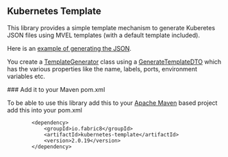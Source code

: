 ## Kubernetes Template

This library provides a simple template mechanism to generate Kuberetes JSON files using MVEL templates (with a default template included).

Here is an [example of generating the JSON](https://github.com/fabric8io/fabric8/blob/master/components/kubernetes-template/src/test/java/io/fabric8/kubernetes/TemplateGeneratorTest.java#L51).

You create a [TemplateGenerator](https://github.com/fabric8io/fabric8/blob/master/components/kubernetes-template/src/main/java/io/fabric8/kubernetes/template/TemplateGenerator.java#L37) class using a [GenerateTemplateDTO](https://github.com/fabric8io/fabric8/blob/master/components/kubernetes-template/src/main/java/io/fabric8/kubernetes/template/GenerateTemplateDTO.java#L30) which has the various properties like the name, labels, ports, environment variables etc.

### Add it to your Maven pom.xml

To be able to use this library add this to your [Apache Maven](http://maven.apache.org/) based project add this into your pom.xml

            <dependency>
                <groupId>io.fabric8</groupId>
                <artifactId>kubernetes-template</artifactId>
                <version>2.0.19</version>
            </dependency>


